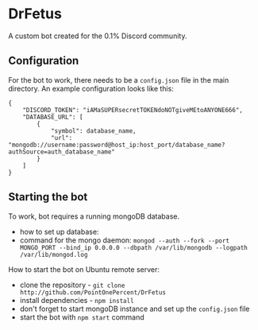 # DrFetus
A custom bot created for the 0.1% Discord community.


## Configuration

For the bot to work, there needs to be a `config.json` file in the main directory.
An example configuration looks like this:

```
{
    "DISCORD_TOKEN": "iAMaSUPERsecretTOKENdoNOTgiveMEtoANYONE666",
    "DATABASE_URL": [
        {
            "symbol": database_name,
            "url": "mongodb://username:password@host_ip:host_port/database_name?authSource=auth_database_name"
        }
    ]
}
```
## Starting the bot

To work, bot requires a running mongoDB database.
- how to set up database:
- command for the mongo daemon: `mongod --auth --fork --port MONGO_PORT --bind_ip 0.0.0.0 --dbpath /var/lib/mongodb --logpath /var/lib/mongod.log`

How to start the bot on Ubuntu remote server:
- clone the repository - `git clone http://github.com/PointOnePercent/DrFetus`
- install dependencies - `npm install`
- don't forget to start mongoDB instance and set up the `config.json` file
- start the bot with `npm start` command
